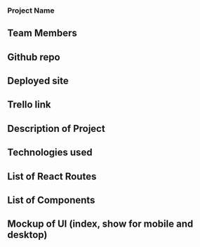 ### Project Name
## Team Members

## Github repo
## Deployed site
## Trello link

## Description of Project
## Technologies used

## List of React Routes

## List of Components

## Mockup of UI (index, show for mobile and desktop)
